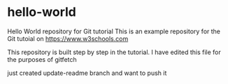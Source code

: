 # hello-world
Hello World repository for Git tutorial
This is an example repository for the Git tutoial on https://www.w3schools.com

This repository is built step by step in the tutorial.
I have edited this file for the purposes of gitfetch

just created update-readme branch and want to push it
